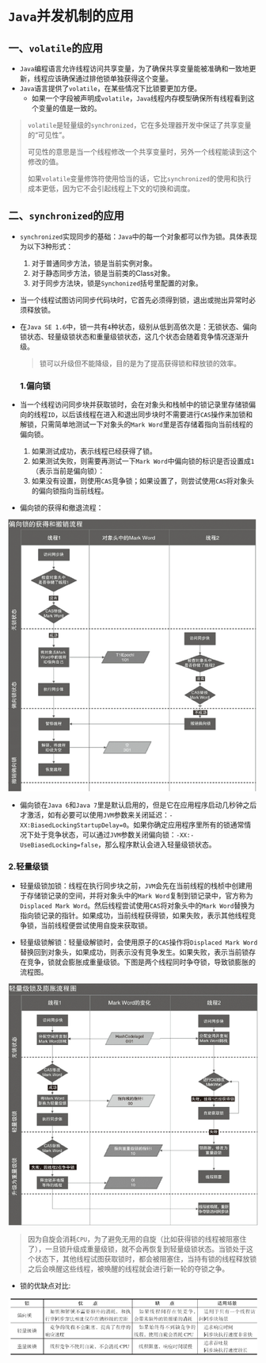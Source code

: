 # `Java`并发机制的应用



## 一、`volatile`的应用

- `Java`编程语言允许线程访问共享变量，为了确保共享变量能被准确和一致地更新，线程应该确保通过排他锁单独获得这个变量。
- `Java`语言提供了`volatile`，在某些情况下比锁要更加方便。
  - 如果一个字段被声明成`volatile`，`Java`线程内存模型确保所有线程看到这个变量的值是一致的。

> `volatile`是轻量级的`synchronized`，它在多处理器开发中保证了共享变量的“可见性”。
>
> 可见性的意思是当一个线程修改一个共享变量时，另外一个线程能读到这个修改的值。
>
> 如果`volatile`变量修饰符使用恰当的话，它比`synchronized`的使用和执行成本更低，因为它不会引起线程上下文的切换和调度。



## 二、`synchronized`的应用

- `synchronized`实现同步的基础：`Java`中的每一个对象都可以作为锁。具体表现为以下3种形式：
  1. 对于普通同步方法，锁是当前实例对象。
  2. 对于静态同步方法，锁是当前类的Class对象。
  3. 对于同步方法块，锁是`Synchonized`括号里配置的对象。

- 当一个线程试图访问同步代码块时，它首先必须得到锁，退出或抛出异常时必须释放锁。

- 在`Java SE 1.6`中，锁一共有`4`种状态，级别从低到高依次是：无锁状态、偏向锁状态、轻量级锁状态和重量级锁状态，这几个状态会随着竞争情况逐渐升级。

  > 锁可以升级但不能降级，目的是为了提高获得锁和释放锁的效率。

  ### 1.偏向锁

- 当一个线程访问同步块并获取锁时，会在对象头和栈帧中的锁记录里存储锁偏向的线程`ID`，以后该线程在进入和退出同步块时不需要进行`CAS`操作来加锁和解锁，只需简单地测试一下对象头的`Mark Word`里是否存储着指向当前线程的偏向锁。
  1. 如果测试成功，表示线程已经获得了锁。
  2. 如果测试失败，则需要再测试一下`Mark Word`中偏向锁的标识是否设置成`1`（表示当前是偏向锁）：
  3. 如果没有设置，则使用`CAS`竞争锁；如果设置了，则尝试使用`CAS`将对象头的偏向锁指向当前线程。

- 偏向锁的获得和撤退流程：

![image](https://github.com/ktf-cool/JavaList/blob/master/images/%E5%81%8F%E5%90%91%E9%94%81%E7%9A%84%E8%8E%B7%E5%BE%97%E5%92%8C%E6%92%A4%E9%80%80%E6%B5%81%E7%A8%8B.png)

- 偏向锁在`Java 6`和`Java 7`里是默认启用的，但是它在应用程序启动几秒钟之后才激活，如有必要可以使用`JVM`参数来关闭延迟：`-XX:BiasedLockingStartupDelay=0`。如果你确定应用程序里所有的锁通常情况下处于竞争状态，可以通过`JVM`参数关闭偏向锁：`-XX:-UseBiasedLocking=false`，那么程序默认会进入轻量级锁状态。

### 2.轻量级锁

- 轻量级锁加锁：线程在执行同步块之前，`JVM`会先在当前线程的栈桢中创建用于存储锁记录的空间，并将对象头中的`Mark Word`复制到锁记录中，官方称为`Displaced Mark Word`。然后线程尝试使用`CAS`将对象头中的`Mark Word`替换为指向锁记录的指针。如果成功，当前线程获得锁，如果失败，表示其他线程竞争锁，当前线程便尝试使用自旋来获取锁。

- 轻量级锁解锁：轻量级解锁时，会使用原子的`CAS`操作将`Displaced Mark Word`替换回到对象头，如果成功，则表示没有竞争发生。如果失败，表示当前锁存在竞争，锁就会膨胀成重量级锁。下图是两个线程同时争夺锁，导致锁膨胀的流程图。

![image](https://github.com/ktf-cool/JavaList/blob/master/images/%E8%BD%BB%E9%87%8F%E7%BA%A7%E9%94%81%E7%BA%A7%E8%86%A8%E8%83%80%E6%B5%81%E7%A8%8B%E5%9B%BE.png)

> 因为自旋会消耗`CPU`，为了避免无用的自旋（比如获得锁的线程被阻塞住了），一旦锁升级成重量级锁，就不会再恢复到轻量级锁状态。当锁处于这个状态下，其他线程试图获取锁时，都会被阻塞住，当持有锁的线程释放锁之后会唤醒这些线程，被唤醒的线程就会进行新一轮的夺锁之争。

- 锁的优缺点对比:

![image](https://github.com/ktf-cool/JavaList/blob/master/images/%E9%94%81%E7%9A%84%E4%BC%98%E7%BC%BA%E7%82%B9%E5%AF%B9%E6%AF%94.png)
